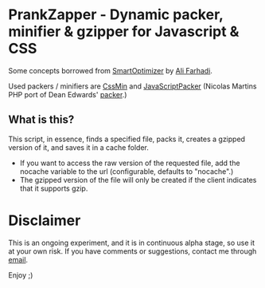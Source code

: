 PrankZapper - Dynamic packer, minifier & gzipper for Javascript & CSS
=====================================================================

Some concepts borrowed from [SmartOptimizer][] by [Ali Farhadi][].

Used packers / minifiers are [CssMin][] and [JavaScriptPacker][] (Nicolas
Martins PHP port of Dean Edwards' [packer][].)

[SmartOptimizer]:   https://github.com/farhadi/SmartOptimizer
[Ali Farhadi]:      http://farhadi.ir/
[CssMin]:           http://code.google.com/p/cssmin/
[JavaScriptPacker]: http://joliclic.free.fr/php/javascript-packer/en/
[packer]:           http://dean.edwards.name/packer/


What is this?
-------------

This script, in essence, finds a specified file, packs it, creates a gzipped
version of it, and saves it in a cache folder.

* If you want to access the raw version of the requested file, add the nocache
  variable to the url (configurable, defaults to "nocache".)
* The gzipped version of the file will only be created if the client indicates
  that it supports gzip.

Disclaimer
==========

This is an ongoing experiment, and it is in continuous alpha stage, so use it
at your own risk. If you have comments or suggestions, contact me through
[email][brego].

Enjoy ;)

[brego]: mailto:brego.dk@gmail.com
